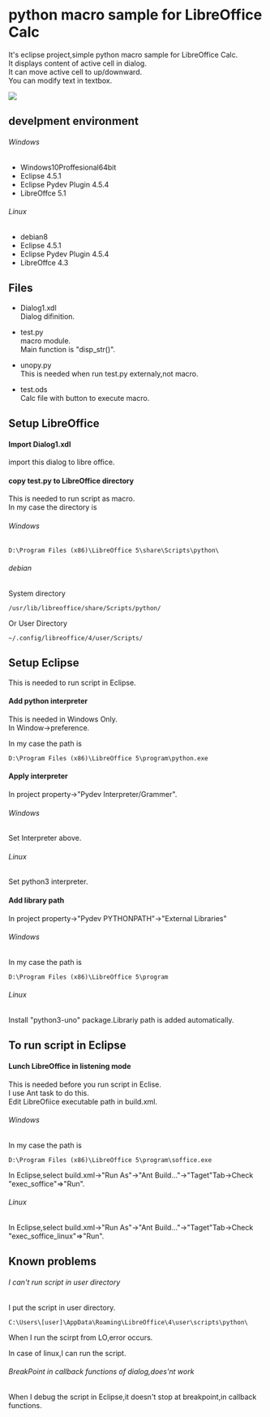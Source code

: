 python macro sample for LibreOffice Calc
=====
It's eclipse project,simple python macro sample for LibreOffice Calc.  
It displays content of active cell in dialog.  
It can move active cell to up/downward.  
You can modify text in textbox.   

<img src="http://www.geocities.jp/tripod31hoge/images/lopython.jpg"/>

develpment environment
-----
###### Windows
+ Windows10Proffesional64bit
+ Eclipse 4.5.1  
+ Eclipse Pydev Plugin 4.5.4  
+ LibreOffce 5.1  

###### Linux
+ debian8
+ Eclipse 4.5.1
+ Eclipse Pydev Plugin 4.5.4
+ LibreOffce 4.3

Files
-----
+ Dialog1.xdl   
Dialog difinition.

+ test.py  
macro module.  
Main function is "disp_str()".

+ unopy.py  
This is needed when run test.py externaly,not macro.

+ test.ods  
Calc file with button to execute macro.

Setup LibreOffice
-----
#### Import Dialog1.xdl   
import this dialog to libre office.

#### copy test.py to LibreOffice directory
This is needed to run script as macro.  
In my case the directory is  

###### Windows
```
D:\Program Files (x86)\LibreOffice 5\share\Scripts\python\
```
###### debian  
System directory   
```
/usr/lib/libreoffice/share/Scripts/python/
```
Or User Directory  
```
~/.config/libreoffice/4/user/Scripts/
```

Setup Eclipse
-----
This is needed to run script in Eclipse.  
#### Add python interpreter
This is needed in Windows Only.  
In Window->preference.  

In my case the path is  
```
D:\Program Files (x86)\LibreOffice 5\program\python.exe
```

#### Apply interpreter
In project property->"Pydev Interpreter/Grammer".  
###### Windows
Set Interpreter above.
###### Linux
Set python3 interpreter.

#### Add library path
In project property->"Pydev PYTHONPATH"->"External Libraries"  

###### Windows
In my case the path is  
```
D:\Program Files (x86)\LibreOffice 5\program
```

###### Linux
Install "python3-uno" package.Librariy path is added automatically.

To run script in Eclipse
-----
#### Lunch LibreOffice in listening mode
This is needed before you run script in Eclise.  
I use Ant task to do this.  
Edit LibreOfiice executable path in build.xml.  
###### Windows
In my case the path is  
```
D:\Program Files (x86)\LibreOffice 5\program\soffice.exe
```  
In Eclipse,select build.xml->"Run As"->"Ant Build..."->"Taget"Tab->Check "exec_soffice"=>"Run".

###### Linux
In Eclipse,select build.xml->"Run As"->"Ant Build..."->"Taget"Tab->Check "exec_soffice_linux"=>"Run".

Known problems
-----
###### I can't run script in user directory
I put the script in user directory.  
```
C:\Users\[user]\AppData\Roaming\LibreOffice\4\user\scripts\python\
```
When I run the scirpt from LO,error occurs.

In case of linux,I can run the script.  

###### BreakPoint in callback functions of dialog,does'nt work
When I debug the script in Eclipse,it doesn't stop at breakpoint,in callback functions.
